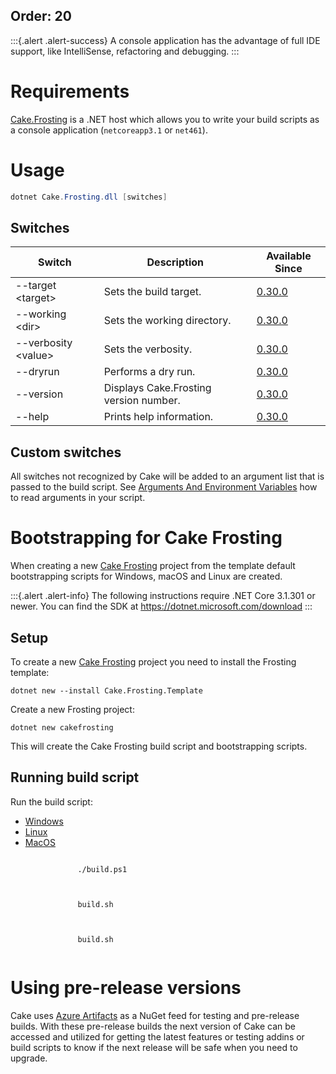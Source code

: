 Order: 20
---

:::{.alert .alert-success}
A console application has the advantage of full IDE support, like IntelliSense, refactoring and debugging.
:::

# Requirements

[Cake.Frosting](https://github.com/cake-build/frosting) is a .NET host which allows you to write your build scripts as a console application
(`netcoreapp3.1` or `net461`).

# Usage

```powershell
dotnet Cake.Frosting.dll [switches]
```

## Switches

| Switch                    | Description                            | Available Since |
|---------------------------|----------------------------------------|-----------------|
| --target &lt;target&gt;   | Sets the build target.                 | [0.30.0]        |
| --working &lt;dir&gt;     | Sets the working directory.            | [0.30.0]        |
| --verbosity &lt;value&gt; | Sets the verbosity.                    | [0.30.0]        |
| --dryrun                  | Performs a dry run.                    | [0.30.0]        |
| --version                 | Displays Cake.Frosting version number. | [0.30.0]        |
| --help                    | Prints help information.               | [0.30.0]        |

[0.30.0]: https://github.com/cake-build/cake/releases/tag/v0.30.0

## Custom switches

All switches not recognized by Cake will be added to an argument list that is passed to the build script.
See [Arguments And Environment Variables](../../writing-builds/args-and-environment-vars#arguments) how to read arguments in your script.

# Bootstrapping for Cake Frosting

When creating a new [Cake Frosting](https://github.com/cake-build/frosting) project from the template default bootstrapping scripts for Windows, macOS and Linux are created.

:::{.alert .alert-info}
The following instructions require .NET Core 3.1.301 or newer.
You can find the SDK at https://dotnet.microsoft.com/download
:::

## Setup

To create a new [Cake Frosting](https://github.com/cake-build/frosting) project you need to install the Frosting template:

```
dotnet new --install Cake.Frosting.Template
```

Create a new Frosting project:

```
dotnet new cakefrosting
```

This will create the Cake Frosting build script and bootstrapping scripts.

## Running build script


Run the build script:

<ul class="nav nav-tabs">
    <li class="active"><a data-toggle="tab" href="#windows">Windows</a></li>
    <li><a data-toggle="tab" href="#linux">Linux</a></li>
    <li><a data-toggle="tab" href="#macos">MacOS</a></li>
</ul>

<div class="tab-content">
    <div id="windows" class="tab-pane fade in active">
        <p>
            <code class="language-powershell hljs">
               ./build.ps1
            </code>
        </p>
    </div>
    <div id="linux" class="tab-pane fade">
        <p>
            <code class="language-bash hljs">
               build.sh
            </code>
        </p>
    </div>
    <div id="macos" class="tab-pane fade">
        <p>
            <code class="language-bash hljs">
               build.sh
            </code>
        </p>
    </div>
</div>

# Using pre-release versions

Cake uses [Azure Artifacts](https://dev.azure.com/cake-build/Cake/_packaging?_a=package&feed=cake&package=Cake.Frosting&protocolType=NuGet) as a NuGet feed for testing and pre-release builds.
With these pre-release builds the next version of Cake can be accessed and utilized for getting the latest features or testing addins or build scripts to know if the next release will be safe when you need to upgrade.
